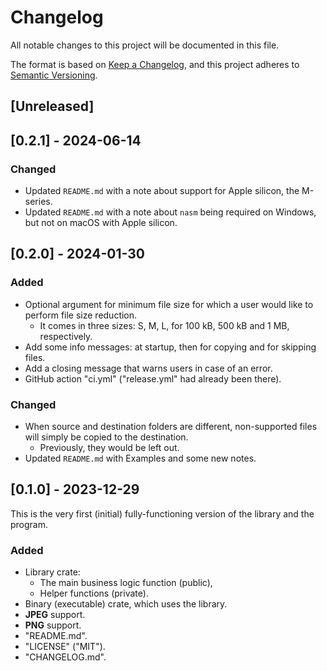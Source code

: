 # Changelog

All notable changes to this project will be documented in this file.

The format is based on [Keep a Changelog](https://keepachangelog.com/en/1.1.0/),
and this project adheres to [Semantic Versioning](https://semver.org/spec/v2.0.0.html).

## [Unreleased]

## [0.2.1] - 2024-06-14

### Changed

- Updated `README.md` with a note about support for Apple silicon, the M-series.
- Updated `README.md` with a note about `nasm` being required on Windows, but not on macOS with Apple silicon.

## [0.2.0] - 2024-01-30

### Added

- Optional argument for minimum file size for which a user would like to perform file size reduction.
  - It comes in three sizes: S, M, L, for 100 kB, 500 kB and 1 MB, respectively.
- Add some info messages: at startup, then for copying and for skipping files.
- Add a closing message that warns users in case of an error.
- GitHub action "ci.yml" ("release.yml" had already been there).

### Changed

- When source and destination folders are different, non-supported files will simply be copied to the destination.
  - Previously, they would be left out.
- Updated `README.md` with Examples and some new notes.

## [0.1.0] - 2023-12-29
This is the very first (initial) fully-functioning version of the library and the program.

### Added

- Library crate:
  - The main business logic function (public),
  - Helper functions (private).
- Binary (executable) crate, which uses the library.
- **JPEG** support.
- **PNG** support.
- "README.md".
- "LICENSE" ("MIT").
- "CHANGELOG.md".
